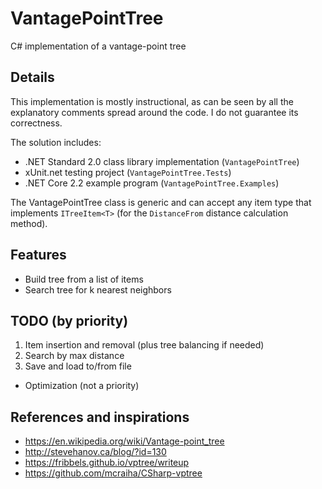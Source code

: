 # VantagePointTree

C# implementation of a vantage-point tree

## Details

This implementation is mostly instructional, as can be seen by all the explanatory comments spread around the code. I do not guarantee its correctness.

The solution includes:

- .NET Standard 2.0 class library implementation (`VantagePointTree`)
- xUnit.net testing project (`VantagePointTree.Tests`)
- .NET Core 2.2 example program (`VantagePointTree.Examples`)

The VantagePointTree class is generic and can accept any item type that implements `ITreeItem<T>` (for the `DistanceFrom` distance calculation method).

## Features

- Build tree from a list of items
- Search tree for k nearest neighbors

## TODO (by priority)

1. Item insertion and removal (plus tree balancing if needed)
2. Search by max distance
3. Save and load to/from file

- Optimization (not a priority)

## References and inspirations

- https://en.wikipedia.org/wiki/Vantage-point_tree
- http://stevehanov.ca/blog/?id=130
- https://fribbels.github.io/vptree/writeup
- https://github.com/mcraiha/CSharp-vptree
